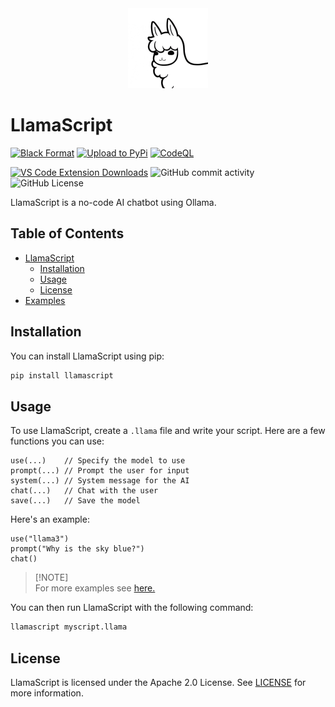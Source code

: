 <div style="border-radius: 20px;" align="center">
  <img width="128" height="128" src="https://github.com/Project-Llama/.github/blob/main/profile/IMG_1443.png">
</div>

# LlamaScript
[![Black Format](https://github.com/Project-Llama/llamascript/actions/workflows/format.yml/badge.svg)](https://github.com/Project-Llama/llamascript/actions/workflows/format.yml)
[![Upload to PyPi](https://github.com/Project-Llama/llamascript/actions/workflows/python-publish.yml/badge.svg)](https://github.com/Project-Llama/llamascript/actions/workflows/python-publish.yml)
[![CodeQL](https://github.com/Project-Llama/llamascript/actions/workflows/github-code-scanning/codeql/badge.svg)](https://github.com/Project-Llama/llamascript/actions/workflows/github-code-scanning/codeql)

[![VS Code Extension Downloads](https://img.shields.io/visual-studio-marketplace/d/zanderlewis.llamascript?label=VS-Code%20Downloads)](https://marketplace.visualstudio.com/items?itemName=zanderlewis.llamascript)
![GitHub commit activity](https://img.shields.io/github/commit-activity/w/Project-Llama/llamascript?label=Commits)
![GitHub License](https://img.shields.io/github/license/Project-Llama/llamascript?label=License)

LlamaScript is a no-code AI chatbot using Ollama.

## Table of Contents
- [LlamaScript](#llamascript)
  - [Installation](#installation)
  - [Usage](#usage)
  - [License](#license)
- [Examples](https://github.com/Project-Llama/llamascript/blob/main/examples/)

## Installation

You can install LlamaScript using pip:

```bash
pip install llamascript
```

## Usage
To use LlamaScript, create a `.llama` file and write your script. Here are a few functions you can use:
```llamascript
use(...)    // Specify the model to use
prompt(...) // Prompt the user for input
system(...) // System message for the AI
chat(...)   // Chat with the user
save(...)   // Save the model
```

Here's an example:
```llamascript
use("llama3")
prompt("Why is the sky blue?")
chat()
```

> [!NOTE]\
> For more examples see [here.](https://github.com/Project-Llama/llamascript/blob/main/examples/)

You can then run LlamaScript with the following command:
```bash
llamascript myscript.llama
```

## License
LlamaScript is licensed under the Apache 2.0 License. See [LICENSE](https://github.com/Project-Llama/llamascript/blob/main/LICENSE) for more information.
